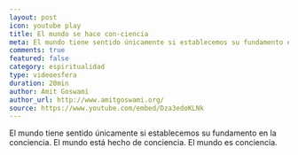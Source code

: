 ```yaml
---
layout: post
icon: youtube play
title: El mundo se hace con-ciencia
meta: El mundo tiene sentido únicamente si establecemos su fundamento en la conciencia. El mundo está hecho de conciencia. El mundo es conciencia.
comments: true
featured: false
category: espiritualidad
type: videoesfera
duration: 20min
author: Amit Goswami
author_url: http://www.amitgoswami.org/
source: https://www.youtube.com/embed/Dza3edoKLNk
---
```


<p>
El mundo tiene sentido únicamente si establecemos su fundamento en la conciencia. El mundo está hecho de conciencia. El mundo es conciencia.
</p>
